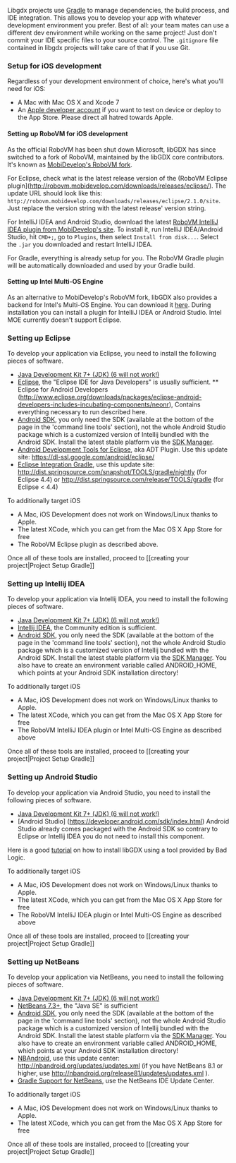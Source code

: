 Libgdx projects use [Gradle](http://www.gradle.org/) to manage dependencies, the build process, and IDE integration. This allows you to develop your app with whatever development environment you prefer. Best of all: your team mates can use a different dev environment while working on the same project! Just don't commit your IDE specific files to your source control. The `.gitignore` file contained in libgdx projects will take care of that if you use Git.

### Setup for iOS development
Regardless of your development environment of choice, here's what you'll need for iOS:

  * A Mac with Mac OS X and Xcode 7
  * An [Apple developer account](https://developer.apple.com/membercenter/index.action) if you want to test on device or deploy to the App Store. Please direct all hatred towards Apple.

#### Setting up RoboVM for iOS development
As the official RoboVM has been shut down Microsoft, libGDX has since switched to a fork of RoboVM, maintained by the libGDX core contributors. It's known as [MobiDevelop's RoboVM fork](http://robovm.mobidevelop.com).

For Eclipse, check what is the latest release version of the (RoboVM Eclipse plugin](http://robovm.mobidevelop.com/downloads/releases/eclipse/). The update URL should look like this: `http://robovm.mobidevelop.com/downloads/releases/eclipse/2.1.0/site`. Just replace the version string with the latest release' version string.

For IntelliJ IDEA and Android Studio, download the latest [RoboVM IntelliJ IDEA plugin from MobiDevelop's site](http://robovm.mobidevelop.com/downloads/releases/idea/). To install it, run IntelliJ IDEA/Android Studio, hit `CMD+;`, go to `Plugins`, then select `Install from disk...`. Select the `.jar` you downloaded and restart IntelliJ IDEA.

For Gradle, everything is already setup for you. The RoboVM Gradle plugin will be automatically downloaded and used by your Gradle build.

#### Setting up Intel Multi-OS Engine
As an alternative to MobiDevelop's RoboVM fork, libGDX also provides a backend for Intel's Multi-OS Engine. You can download it [here](https://registrationcenter.intel.com/en/forms/?productid=2586). During installation you can install a plugin for IntelliJ IDEA or Android Studio. Intel MOE currently doesn't support Eclipse.

### Setting up Eclipse 
To develop your application via Eclipse, you need to install the following pieces of software.

  * [Java Development Kit 7+ (JDK) (6 will not work!)](http://www.oracle.com/technetwork/java/javase/downloads/index.html)
  * [Eclipse](http://www.eclipse.org/downloads/), the "Eclipse IDE for Java Developers" is usually sufficient.
  ** Eclipse for Android Developers (http://www.eclipse.org/downloads/packages/eclipse-android-developers-includes-incubating-components/neonr), Contains everything necessary to run described here.
  * [Android SDK](http://developer.android.com/sdk/index.html), you only need the SDK (available at the bottom of the page in the 'command line tools' section), not the whole Android Studio package which is a customized version of Intellij bundled with the Android SDK. Install the latest stable platform via the [SDK Manager](http://developer.android.com/tools/help/sdk-manager.html).
  * [Android Development Tools for Eclipse](http://developer.android.com/tools/sdk/eclipse-adt.html), aka ADT Plugin. Use this update site: https://dl-ssl.google.com/android/eclipse/
  * [Eclipse Integration Gradle](https://github.com/spring-projects/eclipse-integration-gradle/), use this update site: http://dist.springsource.com/snapshot/TOOLS/gradle/nightly (for Eclipse 4.4) or http://dist.springsource.com/release/TOOLS/gradle (for Eclipse < 4.4)

To additionally target iOS

  * A Mac, iOS Development does not work on Windows/Linux thanks to Apple.
  * The latest XCode, which you can get from the Mac OS X App Store for free
  * The RoboVM Eclipse plugin as described above.


Once all of these tools are installed, proceed to [[creating your project|Project Setup Gradle]]

### Setting up Intellij IDEA
To develop your application via Intellij IDEA, you need to install the following pieces of software.

  * [Java Development Kit 7+ (JDK) (6 will not work!)](http://www.oracle.com/technetwork/java/javase/downloads/index.html)
  * [Intellij IDEA](http://www.jetbrains.com/idea/download/), the Community edition is sufficient.
  * [Android SDK](http://developer.android.com/sdk/index.html), you only need the SDK (available at the bottom of the page in the 'command line tools' section), not the whole Android Studio package which is a customized version of Intellij bundled with the Android SDK. Install the latest stable platform via the [SDK Manager](http://developer.android.com/tools/help/sdk-manager.html). You also have to create an environment variable called ANDROID_HOME, which points at your Android SDK installation directory!

To additionally target iOS

  * A Mac, iOS Development does not work on Windows/Linux thanks to Apple.
  * The latest XCode, which you can get from the Mac OS X App Store for free
  * The RoboVM IntelliJ IDEA plugin or Intel Multi-OS Engine as described above

Once all of these tools are installed, proceed to [[creating your project|Project Setup Gradle]]

### Setting up Android Studio
To develop your application via Android Studio, you need to install the following pieces of software.

  * [Java Development Kit 7+ (JDK) (6 will not work!)](http://www.oracle.com/technetwork/java/javase/downloads/index.html)
  * [Android Studio] (https://developer.android.com/sdk/index.html) Android Studio already comes packaged with the Android SDK so contrary to Eclipse or Intellij IDEA you do not need to install this component.

Here is a good [tutorial](http://www.todroid.com/android-gdx-game-creation-part-i-setting-up-up-android-studio-for-creating-games/) on how to install libGDX using a tool provided by Bad Logic.


To additionally target iOS

  * A Mac, iOS Development does not work on Windows/Linux thanks to Apple.
  * The latest XCode, which you can get from the Mac OS X App Store for free
  * The RoboVM IntelliJ IDEA plugin or Intel Multi-OS Engine as described above

Once all of these tools are installed, proceed to [[creating your project|Project Setup Gradle]]


### Setting up NetBeans
To develop your application via NetBeans, you need to install the following pieces of software.

  * [Java Development Kit 7+ (JDK) (6 will not work!)](http://www.oracle.com/technetwork/java/javase/downloads/index.html)
  * [NetBeans 7.3+](https://netbeans.org/downloads/), the "Java SE" is sufficient
  * [Android SDK](http://developer.android.com/sdk/index.html), you only need the SDK (available at the bottom of the page in the 'command line tools' section), not the whole Android Studio package which is a customized version of Intellij bundled with the Android SDK. Install the latest stable platform via the [SDK Manager](http://developer.android.com/tools/help/sdk-manager.html). You also have to create an environment variable called ANDROID_HOME, which points at your Android SDK installation directory!
  * [NBAndroid](http://www.nbandroid.org), use this update center: http://nbandroid.org/updates/updates.xml (if you have NetBeans 8.1 or higher, use http://nbandroid.org/release81/updates/updates.xml ).
  * [Gradle Support for NetBeans](https://github.com/kelemen/netbeans-gradle-project), use the NetBeans IDE Update Center.

To additionally target iOS

  * A Mac, iOS Development does not work on Windows/Linux thanks to Apple.
  * The latest XCode, which you can get from the Mac OS X App Store for free

Once all of these tools are installed, proceed to [[creating your project|Project Setup Gradle]]